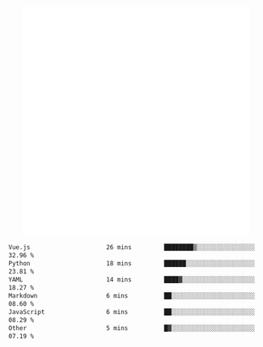 <div align="center">
    <a href="https://konst.fish">
        <img src="https://raw.githubusercontent.com/konstfish/konstfish/master/fish.svg" alt="Logo" width="450"/>
    </a>
</div>

<!--START_SECTION:waka-->

```text
Vue.js                     26 mins         ████████▒░░░░░░░░░░░░░░░░   32.96 %
Python                     18 mins         ██████░░░░░░░░░░░░░░░░░░░   23.81 %
YAML                       14 mins         ████▓░░░░░░░░░░░░░░░░░░░░   18.27 %
Markdown                   6 mins          ██░░░░░░░░░░░░░░░░░░░░░░░   08.60 %
JavaScript                 6 mins          ██░░░░░░░░░░░░░░░░░░░░░░░   08.29 %
Other                      5 mins          █▓░░░░░░░░░░░░░░░░░░░░░░░   07.19 %
```

<!--END_SECTION:waka-->
